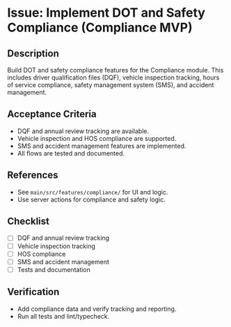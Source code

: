 # Issue: Implement DOT and Safety Compliance (Compliance MVP)

## Description
Build DOT and safety compliance features for the Compliance module. This includes driver qualification files (DQF), vehicle inspection tracking, hours of service compliance, safety management system (SMS), and accident management.

## Acceptance Criteria
- DQF and annual review tracking are available.
- Vehicle inspection and HOS compliance are supported.
- SMS and accident management features are implemented.
- All flows are tested and documented.

## References
- See `main/src/features/compliance/` for UI and logic.
- Use server actions for compliance and safety logic.

## Checklist
- [ ] DQF and annual review tracking
- [ ] Vehicle inspection tracking
- [ ] HOS compliance
- [ ] SMS and accident management
- [ ] Tests and documentation

## Verification
- Add compliance data and verify tracking and reporting.
- Run all tests and lint/typecheck.
